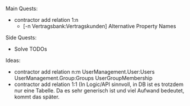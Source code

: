 Main Quests:
- contractor add relation 1:n 
  - [-n Vertragsbank:Vertragskunden] Alternative Property Names

Side Quests:
- Solve TODOs

Ideas: 
- contractor add relation n:m UserManagement.User:Users UserManagement.Group:Groups UserGroupMembership
- contractor add relation 1:1 (In Logic/API sinnvoll, in DB ist es trotzdem nur eine Tabelle. Da es sehr generisch ist und viel Aufwand bedeutet, kommt das später.